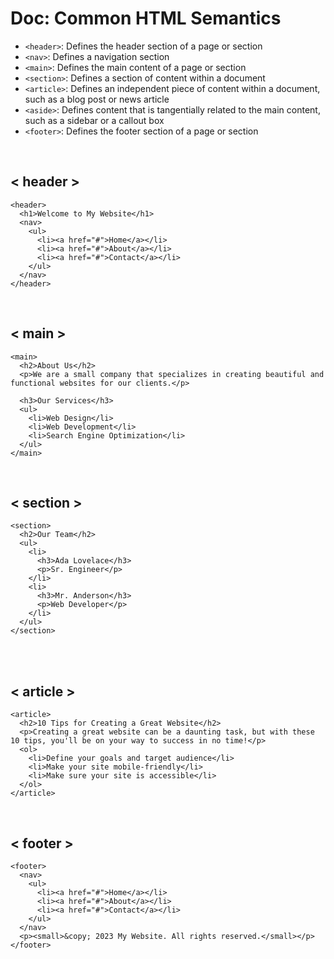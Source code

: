 # Doc: Common HTML Semantics
* `<header>`: Defines the header section of a page or section
* `<nav>`: Defines a navigation section
* `<main>`: Defines the main content of a page or section
* `<section>`: Defines a section of content within a document
* `<article>`: Defines an independent piece of content within a document, such as a blog post or news article
* `<aside>`: Defines content that is tangentially related to the main content, such as a sidebar or a callout box
* `<footer>`: Defines the footer section of a page or section

<br>

## < header >
```
<header>
  <h1>Welcome to My Website</h1>
  <nav>
    <ul>
      <li><a href="#">Home</a></li>
      <li><a href="#">About</a></li>
      <li><a href="#">Contact</a></li>
    </ul>
  </nav>
</header>
```

<br>

## < main >
```
<main>
  <h2>About Us</h2>
  <p>We are a small company that specializes in creating beautiful and functional websites for our clients.</p>
  
  <h3>Our Services</h3>
  <ul>
    <li>Web Design</li>
    <li>Web Development</li>
    <li>Search Engine Optimization</li>
  </ul>
</main>
```

<br>

## < section >
```
<section>
  <h2>Our Team</h2>
  <ul>
    <li>
      <h3>Ada Lovelace</h3>
      <p>Sr. Engineer</p>
    </li>
    <li>
      <h3>Mr. Anderson</h3>
      <p>Web Developer</p>
    </li>
  </ul>
</section>
```

<br>



<br>

## < article >
```
<article>
  <h2>10 Tips for Creating a Great Website</h2>
  <p>Creating a great website can be a daunting task, but with these 10 tips, you'll be on your way to success in no time!</p>
  <ol>
    <li>Define your goals and target audience</li>
    <li>Make your site mobile-friendly</li>
    <li>Make sure your site is accessible</li>
  </ol>
</article>
```

<br>



## < footer >
```
<footer>
  <nav>
    <ul>
      <li><a href="#">Home</a></li>
      <li><a href="#">About</a></li>
      <li><a href="#">Contact</a></li>
    </ul>
  </nav>
  <p><small>&copy; 2023 My Website. All rights reserved.</small></p>
</footer>
```
